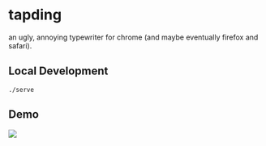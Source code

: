 # tapding

an ugly, annoying typewriter for chrome (and maybe eventually firefox and safari).

## Local Development

`./serve`

## Demo

![](https://i.imgur.com/3amGOiz.gif)
